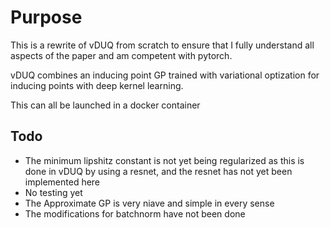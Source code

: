 # Purpose

This is a rewrite of vDUQ from scratch to ensure that I fully understand all aspects of the paper and am competent with pytorch.

vDUQ combines an inducing point GP trained with variational optization for inducing points with deep kernel learning.

This can all be launched in a docker container

## Todo

- The minimum lipshitz constant is not yet being regularized as this is done in vDUQ by using a resnet, and the resnet has not yet been implemented here
- No testing yet
- The Approximate GP is very niave and simple in every sense
- The modifications for batchnorm have not been done